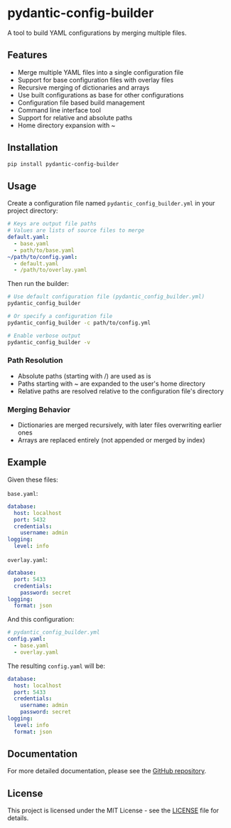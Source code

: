 # pydantic-config-builder

A tool to build YAML configurations by merging multiple files.

## Features

- Merge multiple YAML files into a single configuration file
- Support for base configuration files with overlay files
- Recursive merging of dictionaries and arrays
- Use built configurations as base for other configurations
- Configuration file based build management
- Command line interface tool
- Support for relative and absolute paths
- Home directory expansion with ~

## Installation

```bash
pip install pydantic-config-builder
```

## Usage

Create a configuration file named `pydantic_config_builder.yml` in your project directory:

```yaml
# Keys are output file paths
# Values are lists of source files to merge
default.yaml:
  - base.yaml
  - path/to/base.yaml
~/path/to/config.yaml:
  - default.yaml
  - /path/to/overlay.yaml
```

Then run the builder:

```bash
# Use default configuration file (pydantic_config_builder.yml)
pydantic_config_builder

# Or specify a configuration file
pydantic_config_builder -c path/to/config.yml

# Enable verbose output
pydantic_config_builder -v
```

### Path Resolution

- Absolute paths (starting with /) are used as is
- Paths starting with ~ are expanded to the user's home directory
- Relative paths are resolved relative to the configuration file's directory

### Merging Behavior

- Dictionaries are merged recursively, with later files overwriting earlier ones
- Arrays are replaced entirely (not appended or merged by index)

## Example

Given these files:

`base.yaml`:
```yaml
database:
  host: localhost
  port: 5432
  credentials:
    username: admin
logging:
  level: info
```

`overlay.yaml`:
```yaml
database:
  port: 5433
  credentials:
    password: secret
logging:
  format: json
```

And this configuration:

```yaml
# pydantic_config_builder.yml
config.yaml:
  - base.yaml
  - overlay.yaml
```

The resulting `config.yaml` will be:

```yaml
database:
  host: localhost
  port: 5433
  credentials:
    username: admin
    password: secret
logging:
  level: info
  format: json
```

## Documentation

For more detailed documentation, please see the [GitHub repository](https://github.com/kiarina/pydantic-config-builder).

## License

This project is licensed under the MIT License - see the [LICENSE](LICENSE) file for details.
